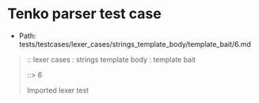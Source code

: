 # Tenko parser test case

- Path: tests/testcases/lexer_cases/strings_template_body/template_bait/6.md

> :: lexer cases : strings template body : template bait
>
> ::> 6
>
> Imported lexer test
>
> <template body> dollar baiting eol/eof

## Input

`````js
`${"-->"} aaa $
`````

## Output

_Note: the whole output block is auto-generated. Manual changes will be overwritten!_

Below follow outputs in four parsing modes: sloppy mode, strict mode script goal, module goal, web compat mode (always sloppy).

Note that the output parts are auto-generated by the test runner to reflect actual result.

### Sloppy mode

Parsed with script goal and as if the code did not start with strict mode header.

`````
throws: Lexer error!
    Unclosed template string

start@1:0, error@1:8
╔══╦════════════════
 1 ║ `${"-->"} aaa $
   ║         ^^^^^^^------- error
╚══╩════════════════

`````

### Strict mode

Parsed with script goal but as if it was starting with `"use strict"` at the top.

_Output same as sloppy mode._

### Module goal

Parsed with the module goal.

_Output same as sloppy mode._

### Web compat mode

Parsed in sloppy script mode but with the web compat flag enabled.

_Output same as sloppy mode._

